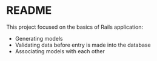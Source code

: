 # README

This project focused on the basics of Rails application:

* Generating models
* Validating data before entry is made into the database
* Associating models with each other
